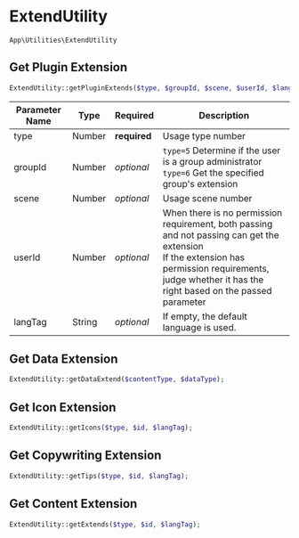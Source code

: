 # ExtendUtility

`App\Utilities\ExtendUtility`

## Get Plugin Extension

```php
ExtendUtility::getPluginExtends($type, $groupId, $scene, $userId, $langTag);
```
| Parameter Name | Type | Required | Description |
| --- | --- | --- | --- |
| type | Number | **required** | Usage type number |
| groupId | Number | *optional* | `type=5` Determine if the user is a group administrator<br>`type=6` Get the specified group's extension |
| scene | Number | *optional* | Usage scene number |
| userId | Number | *optional* | When there is no permission requirement, both passing and not passing can get the extension<br>If the extension has permission requirements, judge whether it has the right based on the passed parameter |
| langTag | String | *optional* | If empty, the default language is used. |

## Get Data Extension

```php
ExtendUtility::getDataExtend($contentType, $dataType);
```

## Get Icon Extension

```php
ExtendUtility::getIcons($type, $id, $langTag);
```

## Get Copywriting Extension

```php
ExtendUtility::getTips($type, $id, $langTag);
```

## Get Content Extension

```php
ExtendUtility::getExtends($type, $id, $langTag);
```
